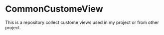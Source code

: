 CommonCustomeView
=================

This is a repository collect custome views used in my project or  from other project.

